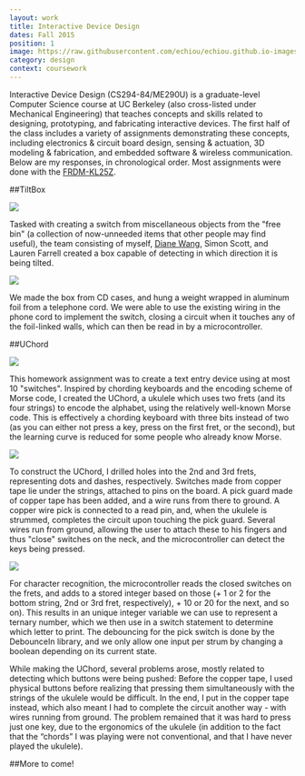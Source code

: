 ```yaml
---
layout: work
title: Interactive Device Design
dates: Fall 2015
position: 1
image: https://raw.githubusercontent.com/echiou/echiou.github.io-images/master/work/IDD/UChord-1.jpg
category: design
context: coursework
---
```

Interactive Device Design (CS294-84/ME290U) is a graduate-level Computer Science course at UC Berkeley (also cross-listed under Mechanical Engineering) that teaches concepts and skills related to designing, prototyping, and fabricating interactive devices. The first half of the class includes a variety of assignments demonstrating these concepts, including electronics & circuit board design, sensing & actuation, 3D modeling & fabrication, and embedded software & wireless communication. Below are my responses, in chronological order. Most assignments were done with the [FRDM-KL25Z](http://www.freescale.com/tools/embedded-software-and-tools/hardware-development-tools/freedom-development-boards/freescale-freedom-development-platform-for-kinetis-kl14-kl15-kl24-kl25-mcus:FRDM-KL25Z).

##TiltBox

![][idd-1]

Tasked with creating a switch from miscellaneous objects from the "free bin" (a collection of now-unneeded items that other people may find useful), the team consisting of myself, [Diane Wang](http://diane.io), Simon Scott, and Lauren Farrell created a box capable of detecting in which direction it is being tilted.

![][idd-2]

We made the box from CD cases, and hung a weight wrapped in aluminum foil from a telephone cord. We were able to use the existing wiring in the phone cord to implement the switch, closing a circuit when it touches any of the foil-linked walls, which can then be read in by a microcontroller.

##UChord

![][idd-3]

This homework assignment was to create a text entry device using at most 10 "switches". Inspired by chording keyboards and the encoding scheme of Morse code,  I created the UChord, a ukulele which uses two frets (and its four strings) to encode the alphabet, using the relatively well-known Morse code. This is effectively a chording keyboard with three bits instead of two (as you can either not press a key, press on the first fret, or the second), but the learning curve is reduced for some people who already know Morse.

![][idd-4]

To construct the UChord, I drilled holes into the 2nd and 3rd frets, representing dots and dashes, respectively. Switches made from copper tape lie under the strings, attached to pins on the board. A pick guard made of copper tape has been added, and a wire runs from there to ground. A copper wire pick is connected to a read pin, and, when the ukulele is strummed, completes the circuit upon touching the pick guard. Several wires run from ground, allowing the user to attach these to his fingers and thus "close" switches on the neck, and the microcontroller can detect the keys being pressed.

![][idd-5]

For character recognition, the microcontroller reads the closed switches on the frets, and adds to a stored integer based on those (+ 1 or 2 for the bottom string, 2nd or 3rd fret, respectively), + 10 or 20 for the next, and so on). This results in an unique integer variable we can use to represent a ternary number, which we then use in a switch statement to determine which letter to print. The debouncing for the pick switch is done by the DebounceIn library, and we only allow one input per strum by changing a boolean depending on its current state.

While making the UChord, several problems arose, mostly related to detecting which buttons were being pushed: Before the copper tape, I used physical buttons before realizing that pressing them simultaneously with the strings of the ukulele would be difficult. In the end, I put in the copper tape instead, which also meant I had to complete the circuit another way - with wires running from ground. The problem remained that it was hard to press just one key, due to the ergonomics of the ukulele (in addition to the fact that the “chords” I was playing were not conventional, and that I have never played the ukulele).

##More to come!

[idd-1]: https://raw.githubusercontent.com/echiou/echiou.github.io-images/master/work/IDD/TiltBox-1.jpg
[idd-2]: https://raw.githubusercontent.com/echiou/echiou.github.io-images/master/work/IDD/TiltBox-2.jpg
[idd-3]: https://raw.githubusercontent.com/echiou/echiou.github.io-images/master/work/IDD/UChord-1.jpg
[idd-4]: https://raw.githubusercontent.com/echiou/echiou.github.io-images/master/work/IDD/UChord-2.jpg
[idd-5]: https://raw.githubusercontent.com/echiou/echiou.github.io-images/master/work/IDD/UChord-3.jpg
